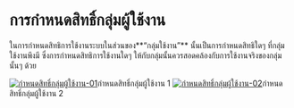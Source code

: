 # การกำหนดสิทธิ์กลุ่มผู้ใช้งาน

ในการกำหนดสิทธิการใช้งานระบบในส่วนของ**“กลุ่มใช้งาน”**
นั้นเป็นการกำหนดสิทธิใดๆ ที่กลุ่มใช้งานพึงมี ซึ่งการกำหนดสิทธิการใช้งานใดๆ
ให้กับกลุ่มนั้นควรสอดคล้องกับการใช้งานจริงของกลุ่มนั้นๆ ด้วย

[![กำหนดสิทธิ์กลุ่มผู้ใช้งาน-01](http://www.smlaccount.com/manual/wp-content/uploads/2017/10/กำหนดสิทธิ์กลุ่มผู้ใช้งาน-01.jpg)](http://www.smlaccount.com/manual/wp-content/uploads/2017/10/กำหนดสิทธิ์กลุ่มผู้ใช้งาน-01.jpg)กำหนดสิทธิ์กลุ่มผู้ใช้งาน
1 [![กำหนดสิทธิ์กลุ่มผู้ใช้งาน-02](http://www.smlaccount.com/manual/wp-content/uploads/2017/10/กำหนดสิทธิ์กลุ่มผู้ใช้งาน-02.jpg)](http://www.smlaccount.com/manual/wp-content/uploads/2017/10/กำหนดสิทธิ์กลุ่มผู้ใช้งาน-02.jpg)กำหนดสิทธิ์กลุ่มผู้ใช้งาน
2

